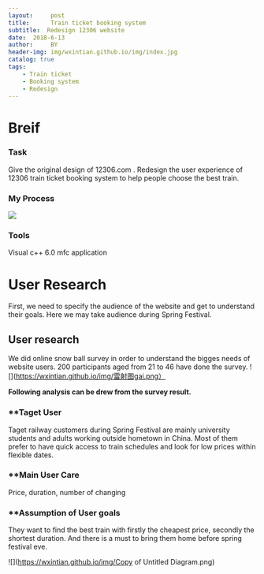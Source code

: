 ```yaml
---
layout:     post
title:      Train ticket booking system
subtitle:  Redesign 12306 website
date:  2018-6-13
author:     BY
header-img: img/wxintian.github.io/img/index.jpg
catalog: true
tags:
    - Train ticket
    - Booking system
    - Redesign
---
```


# Breif

### Task 
Give the original design of 12306.com . Redesign the user experience of 12306 train ticket booking system to help people choose the best train.

### My Process
![](https://wxintian.github.io/img/组图.png)
      
### Tools
Visual c++ 6.0 mfc application

# User Research
First, we need to specify the audience of the website and get to understand their goals. Here we may take audience during Spring Festival.

## User research
We did online snow ball survey in order to understand the bigges needs of website users. 200 participants aged from 21 to 46 have done the survey.
![](https://wxintian.github.io/img/雷射图gai.png）

**Following analysis can be drew from the survey result.**

### **Taget User

Taget railway customers during Spring Festival are mainly university students and adults working outside hometown in China. Most of them prefer to have quick access to train schedules and look for low prices within flexible dates.

### **Main User Care

Price, duration, number of changing

### **Assumption of User goals

They want to find the best train with firstly the cheapest price, secondly the shortest duration. And there is a must to bring them home before spring festival eve.

![](https://wxintian.github.io/img/Copy of Untitled Diagram.png)
 
